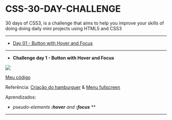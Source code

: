 # CSS-30-DAY-CHALLENGE

30 days of CSS3, is a challenge that aims to help you improve your skills of doing doing daily mini projects using HTML5 and CSS3

---
* [Day 01 - Button with Hover and Focus](#id01)
--- 

- **Challenge day 1 - Button with Hover and Focus** <a name="id01"></a>

![](dia_1/dia1.gif)

[Meu código](https://github.com/bfloriano/Desafio30diasCSS/tree/master/dia_1)

Referência:
[Criação do hamburguer](https://willianjusten.com.br/criando-icone-menu-hamburguer-animado-com-css-puro/)
&
[Menu fullscreen](https://willianjusten.com.br/criando-menu-fullscreen-animado-com-css-puro/)

Aprendizados:

* *pseudo-elements **:hover** and **:focus***
**
--- 
